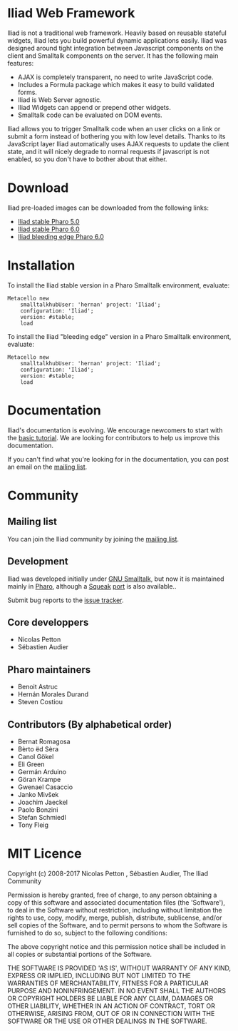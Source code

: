 # Iliad Web Framework

Iliad is not a traditional web framework. Heavily based on reusable stateful widgets, Iliad lets you build powerful dynamic applications easily. Iliad was designed around tight integration between Javascript components on the client and Smalltalk components on the server. It has the following main features:

- AJAX is completely transparent, no need to write JavaScript code.
- Includes a Formula package which makes it easy to build validated forms.
- Iliad is Web Server agnostic.
- Iliad Widgets can append or prepend other widgets.
- Smalltalk code can be evaluated on DOM events.

Iliad allows you to trigger Smalltalk code when an user clicks on a link or submit a form instead of bothering you with low level details. Thanks to its JavaScript layer Iliad automatically uses AJAX requests to update the client state, and it will nicely degrade to normal requests if javascript is not enabled, so you don't have to bother about that either.

# Download

Iliad pre-loaded images can be downloaded from the following links:

- [Iliad stable Pharo 5.0](https://github.com/iliadproject/iliadproject.github.io/raw/master/files/iliad_stable-pharo5.0.zip)
- [Iliad stable Pharo 6.0](https://github.com/iliadproject/iliadproject.github.io/raw/master/files/iliad_stable-pharo6.0.zip)
- [Iliad bleeding edge Pharo 6.0](https://github.com/iliadproject/iliadproject.github.io/raw/master/files/iliad_dev-pharo6.0.zip)

# Installation

To install the Iliad stable version in a Pharo Smalltalk environment, evaluate:

```smalltalk
Metacello new
    smalltalkhubUser: 'hernan' project: 'Iliad';
    configuration: 'Iliad';
    version: #stable;
    load
```

To install the Iliad "bleeding edge" version in a Pharo Smalltalk environment, evaluate:

```smalltalk
Metacello new
    smalltalkhubUser: 'hernan' project: 'Iliad';
    configuration: 'Iliad';
    version: #stable;
    load
```

# Documentation

Iliad's documentation is evolving. We encourage newcomers to start with the [basic tutorial](http://web.archive.org/web/20130618134016/http://www.iliadproject.org:80/pages/Documentation/Getting-started). We are looking for contributors to help us improve this documentation.

If you can't find what you're looking for in the documentation, you can post an email on the [mailing list](http://groups.google.com/group/iliad).

# Community

## Mailing list

You can join the Iliad community by joining the [mailing list](http://groups.google.com/group/iliad).

## Development

Iliad was developed initially under [GNU Smalltalk](http://smalltalk.gnu.org/ "GNU Smalltalk"), but now it is maintained mainly in [Pharo](http://www.pharo.org), although a [Squeak](http://squeak.org/) [port](http://squeaksource.com/IliadDev/) is also available..

Submit bug reports to the [issue tracker](https://github.com/iliadproject/iliadproject.github.io/issues).

## Core developpers

- Nicolas Petton
- Sébastien Audier

## Pharo maintainers

- Benoit Astruc
- Hernán Morales Durand
- Steven Costiou

## Contributors (By alphabetical order)

- Bernat Romagosa
- Bèrto ëd Sèra
- Canol Gökel
- Eli Green
- Germán Arduino
- Göran Krampe
- Gwenael Casaccio
- Janko Mivšek
- Joachim Jaeckel
- Paolo Bonzini
- Stefan Schmiedl
- Tony Fleig

# MIT Licence

Copyright (c) 2008-2017 Nicolas Petton , Sébastien Audier, The Iliad Community

Permission is hereby granted, free of charge, to any person obtaining a copy of this software and associated documentation files (the 'Software'), to deal in the Software without restriction, including without limitation the rights to use, copy, modify, merge, publish, distribute, sublicense, and/or sell copies of the Software, and to permit persons to whom the Software is furnished to do so, subject to the following conditions:

The above copyright notice and this permission notice shall be included in all copies or substantial portions of the Software.

THE SOFTWARE IS PROVIDED 'AS IS', WITHOUT WARRANTY OF ANY KIND, EXPRESS OR IMPLIED, INCLUDING BUT NOT LIMITED TO THE WARRANTIES OF MERCHANTABILITY, FITNESS FOR A PARTICULAR PURPOSE AND NONINFRINGEMENT. IN NO EVENT SHALL THE AUTHORS OR COPYRIGHT HOLDERS BE LIABLE FOR ANY CLAIM, DAMAGES OR OTHER LIABILITY, WHETHER IN AN ACTION OF CONTRACT, TORT OR OTHERWISE, ARISING FROM, OUT OF OR IN CONNECTION WITH THE SOFTWARE OR THE USE OR OTHER DEALINGS IN THE SOFTWARE. 